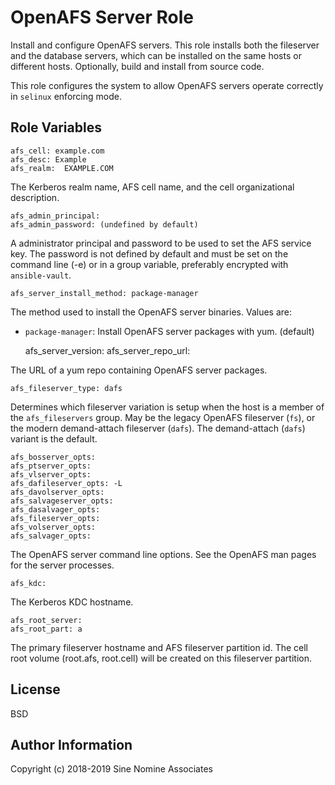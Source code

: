 # OpenAFS Server Role

Install and configure OpenAFS servers. This role installs both the fileserver
and the database servers, which can be installed on the same hosts or different
hosts.  Optionally, build and install from source code.

This role configures the system to allow OpenAFS servers operate correctly in
`selinux` enforcing mode.

## Role Variables

    afs_cell: example.com
    afs_desc: Example
    afs_realm:  EXAMPLE.COM

The Kerberos realm name, AFS cell name, and the cell organizational
description.

    afs_admin_principal:
    afs_admin_password: (undefined by default)

A administrator principal and password to be used to set the AFS service key.
The password is not defined by default and must be set on the command line (-e)
or in a group variable, preferably encrypted with `ansible-vault`.

    afs_server_install_method: package-manager

The method used to install the OpenAFS server binaries. Values are:

* `package-manager`:  Install OpenAFS server packages with yum. (default)

    afs_server_version:
    afs_server_repo_url:

The URL of a yum repo containing OpenAFS server packages.

    afs_fileserver_type: dafs

Determines which fileserver variation is setup when the host is a member of the
`afs_fileservers` group.  May be the legacy OpenAFS fileserver (`fs`), or the
modern demand-attach fileserver (`dafs`). The demand-attach (`dafs`) variant is
the default.

    afs_bosserver_opts:
    afs_ptserver_opts:
    afs_vlserver_opts:
    afs_dafileserver_opts: -L
    afs_davolserver_opts:
    afs_salvageserver_opts:
    afs_dasalvager_opts:
    afs_fileserver_opts:
    afs_volserver_opts:
    afs_salvager_opts:

The OpenAFS server command line options. See the OpenAFS man pages for the
server processes.

    afs_kdc:

The Kerberos KDC hostname.

    afs_root_server:
    afs_root_part: a

The primary fileserver hostname and AFS fileserver partition id. The cell root
volume (root.afs, root.cell) will be created on this fileserver partition.

## License

BSD

## Author Information

Copyright (c) 2018-2019 Sine Nomine Associates
